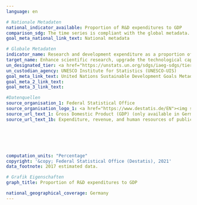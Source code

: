 ```yaml
---
language: en

# Nationale Metadaten
national_indicator_available: Proportion of R&D expenditures to GDP
comparison_sdg: The time series is compliant with the global metadata.
goal_meta_national_link_text: National metadata

# Globale Metadaten
indicator_name: Research and development expenditure as a proportion of GDP
target_name: Enhance scientific research, upgrade the technological capabilities of industrial sectors in all countries, in particular developing countries, including, by 2030, encouraging innovation and substantially increasing the number of research and development workers per 1 million people and public and private research and development spending
un_designated_tier: <a href="https://unstats.un.org/sdgs/iaeg-sdgs/tier-classification/" title="Click here for more information on the UN tier classification.">Tier I</a>
un_custodian_agency: UNESCO Institute for Statistics (UNESCO-UIS)
goal_meta_link_text: United Nations Sustainable Development Goals Metadata
goal_meta_2_link_text: 
goal_meta_3_link_text: 

#Datenquellen
source_organisation_1: Federal Statistical Office
source_organisation_logo_1: <a href="https://www.destatis.de/EN"><img src="https://g205sdgs.github.io/sdg-indicators/public/OrgImgEn/destatis.png" alt="Logo destatis" style="height:60px; width:148px" /></a>
source_url_text_1: Gross Domestic Product (GDP) (only available in German) - Fachserie 18, Reihe 1.4
source_url_text_1b: Expenditure, revenue, and human resources of public and publically funded institutions for science, research and development (only available in German) – Fachserie 14, Reihe 3.6 – 2016






computation_units: "Percentage"
copyright: '&copy; Federal Statistical Office (Destatis), 2021'
data_footnote: 2017 estimated data.

# Grafik Eigenschaften
graph_title: Proportion of R&D expenditures to GDP

national_geographical_coverage: Germany
---
```


<span></span>